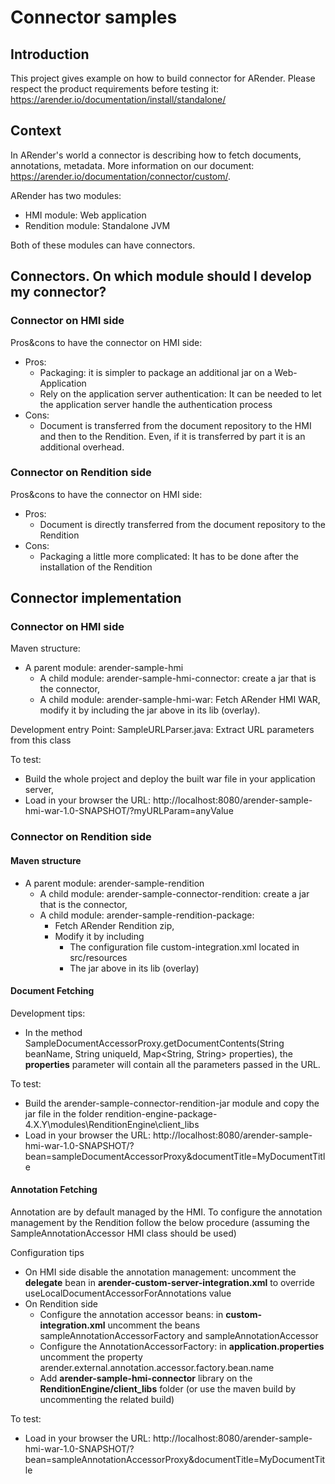 # Connector samples

## Introduction

This project gives example on how to build connector for ARender. Please respect the product requirements before testing
it: https://arender.io/documentation/install/standalone/

## Context

In ARender's world a connector is describing how to fetch documents, annotations, metadata. More information on our
document: https://arender.io/documentation/connector/custom/.

ARender has two modules:

* HMI module: Web application
* Rendition module: Standalone JVM

Both of these modules can have connectors.

## Connectors. On which module should I develop my connector?

### Connector on HMI side

Pros&cons to have the connector on HMI side:

* Pros:
    * Packaging: it is simpler to package an additional jar on a Web-Application
    * Rely on the application server authentication: It can be needed to let the application server handle the
      authentication process
* Cons:
    * Document is transferred from the document repository to the HMI and then to the Rendition. Even, if it is
      transferred by part it is an additional overhead.

### Connector on Rendition side

Pros&cons to have the connector on HMI side:

* Pros:
    * Document is directly transferred from the document repository to the Rendition
* Cons:
    * Packaging a little more complicated: It has to be done after the installation of the Rendition

## Connector implementation

### Connector on HMI side

Maven structure:

* A parent module: arender-sample-hmi
    * A child module: arender-sample-hmi-connector: create a jar that is the connector,
    * A child module: arender-sample-hmi-war: Fetch ARender HMI WAR, modify it by including the jar above in its
      lib (overlay).

Development entry Point: SampleURLParser.java: Extract URL parameters from this class

To test:

* Build the whole project and deploy the built war file in your application server,
* Load in your browser the URL: http://localhost:8080/arender-sample-hmi-war-1.0-SNAPSHOT/?myURLParam=anyValue

### Connector on Rendition side

#### Maven structure

* A parent module: arender-sample-rendition
    * A child module: arender-sample-connector-rendition: create a jar that is the connector,
    * A child module: arender-sample-rendition-package:
      * Fetch ARender Rendition zip, 
      * Modify it by including
        * The configuration file custom-integration.xml located in src/resources
        * The jar above in its lib (overlay)

#### Document Fetching
Development tips: 
* In the method SampleDocumentAccessorProxy.getDocumentContents(String beanName, String uniqueId, Map<String, String> 
  properties), the **properties** parameter will contain all the parameters passed in the URL. 

To test:

* Build the arender-sample-connector-rendition-jar module and copy the jar file in the folder
  rendition-engine-package-4.X.Y\modules\RenditionEngine\client_libs
* Load in your browser the
  URL: http://localhost:8080/arender-sample-hmi-war-1.0-SNAPSHOT/?bean=sampleDocumentAccessorProxy&documentTitle=MyDocumentTitle

#### Annotation Fetching
Annotation are by default managed by the HMI. 
To configure the annotation management by the Rendition follow the below procedure (assuming the  SampleAnnotationAccessor HMI class should be used)

Configuration tips

* On HMI side disable the annotation management: uncomment the **delegate** bean in **arender-custom-server-integration.xml** to override useLocalDocumentAccessorForAnnotations value
* On Rendition side
    * Configure the annotation accessor beans: in **custom-integration.xml** uncomment the beans sampleAnnotationAccessorFactory and sampleAnnotationAccessor
    * Configure the AnnotationAccessorFactory: in **application.properties** uncomment the property arender.external.annotation.accessor.factory.bean.name
    * Add **arender-sample-hmi-connector** library on the **RenditionEngine/client_libs** folder (or use the maven build by uncommenting the related build)

To test:
* Load in your browser the
  URL: http://localhost:8080/arender-sample-hmi-war-1.0-SNAPSHOT/?bean=sampleAnnotationAccessorProxy&documentTitle=MyDocumentTitle
